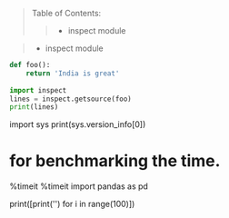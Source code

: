> Table of Contents:
>>* inspect module

>* inspect module
```python
def foo():
    return 'India is great'
    
import inspect
lines = inspect.getsource(foo)
print(lines)
```


import sys
print(sys.version_info[0])


# for benchmarking the time.
%timeit
%timeit import pandas as pd

print([print('') for i in range(100)])